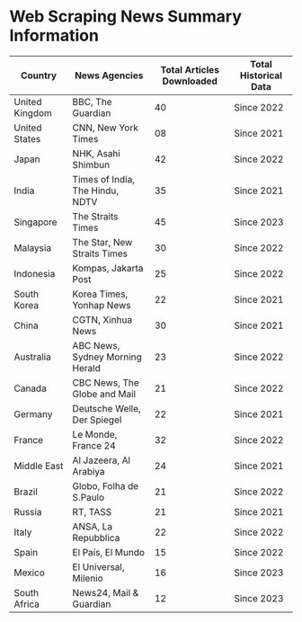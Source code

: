 # Web Scraping News Summary Information

| Country | News Agencies | Total Articles Downloaded | Total Historical Data |
|---------|--------------|---------------------------|----------------------|
| United Kingdom | BBC, The Guardian | 40 | Since 2022 |
| United States | CNN, New York Times | 08 | Since 2021 |
| Japan | NHK, Asahi Shimbun | 42 | Since 2022 |
| India | Times of India, The Hindu, NDTV | 35 | Since 2021 |
| Singapore | The Straits Times | 45 | Since 2023 |
| Malaysia | The Star, New Straits Times | 30 | Since 2022 |
| Indonesia | Kompas, Jakarta Post | 25| Since 2022 |
| South Korea | Korea Times, Yonhap News | 22 | Since 2021 |
| China | CGTN, Xinhua News | 30 | Since 2021 |
| Australia | ABC News, Sydney Morning Herald | 23 | Since 2022 |
| Canada | CBC News, The Globe and Mail | 21 | Since 2022 |
| Germany | Deutsche Welle, Der Spiegel | 22 | Since 2021 |
| France | Le Monde, France 24 | 32 | Since 2022 |
| Middle East | Al Jazeera, Al Arabiya | 24 | Since 2021 |
| Brazil | Globo, Folha de S.Paulo | 21 | Since 2022 |
| Russia | RT, TASS | 21 | Since 2021 |
| Italy | ANSA, La Repubblica | 22 | Since 2022 |
| Spain | El País, El Mundo | 15 | Since 2022 |
| Mexico | El Universal, Milenio | 16 | Since 2023 |
| South Africa | News24, Mail & Guardian | 12 | Since 2023 |
